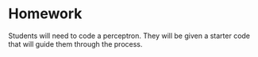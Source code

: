# Homework #

Students will need to code a perceptron. They will be given a starter code that will guide them through the process. 
